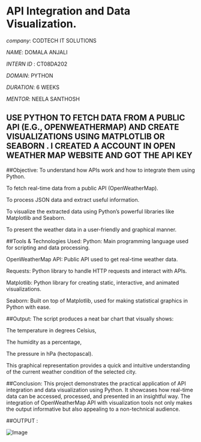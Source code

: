# API Integration and Data Visualization.

*company*: CODTECH IT SOLUTIONS

*NAME*:  DOMALA ANJALI

*INTERN ID* : CT08DA202

*DOMAIN*: PYTHON

*DURATION*: 6 WEEKS

*MENTOR*: NEELA SANTHOSH

## USE PYTHON TO FETCH DATA FROM A PUBLIC API (E.G., OPENWEATHERMAP) AND CREATE VISUALIZATIONS USING MATPLOTLIB OR SEABORN . I CREATED A ACCOUNT IN OPEN WEATHER MAP WEBSITE AND GOT THE API KEY 

##Objective:
To understand how APIs work and how to integrate them using Python.

To fetch real-time data from a public API (OpenWeatherMap).

To process JSON data and extract useful information.

To visualize the extracted data using Python’s powerful libraries like Matplotlib and Seaborn.

To present the weather data in a user-friendly and graphical manner.

##Tools & Technologies Used:
Python: Main programming language used for scripting and data processing.

OpenWeatherMap API: Public API used to get real-time weather data.

Requests: Python library to handle HTTP requests and interact with APIs.

Matplotlib: Python library for creating static, interactive, and animated visualizations.

Seaborn: Built on top of Matplotlib, used for making statistical graphics in Python with ease.


##Output:
The script produces a neat bar chart that visually shows:

The temperature in degrees Celsius,

The humidity as a percentage,

The pressure in hPa (hectopascal).

This graphical representation provides a quick and intuitive understanding of the current weather condition of the selected city.

##Conclusion:
This project demonstrates the practical application of API integration and data visualization using Python. It showcases how real-time data can be accessed, processed, and presented in an insightful way. The integration of OpenWeatherMap API with visualization tools not only makes the output informative but also appealing to a non-technical audience.

##OUTPUT :

![Image](https://github.com/user-attachments/assets/8b0d812d-f248-49dd-a8fc-be1388738740)






